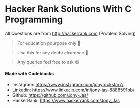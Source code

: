 # Hacker Rank Solutions With C Programming

All Questions are from http://hackerrank.com (Problem Solving)

>For education pourpose only :notebook_with_decorative_cover:

>Use this for any doubt clearence :open_book:

>Any queries feel free to ask :smiley:

#### Made with Codeblocks 

* Instagram: https://www.instagram.com/jonyrockstar7/
* Linkedin: https://www.linkedin.com/in/jony-jas-8888591bb/
* Github: https://github.com/Jony-Jas/
* HackerRank: https://www.hackerrank.com/Jony_Jas
